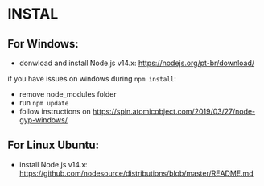 

# INSTAL

## For Windows:
- donwload and install Node.js v14.x:
https://nodejs.org/pt-br/download/

if you have issues on windows during `npm install`:
- remove node_modules folder
- run `npm update`
- follow instructions on
https://spin.atomicobject.com/2019/03/27/node-gyp-windows/

## For Linux Ubuntu:

- install Node.js v14.x:
https://github.com/nodesource/distributions/blob/master/README.md


